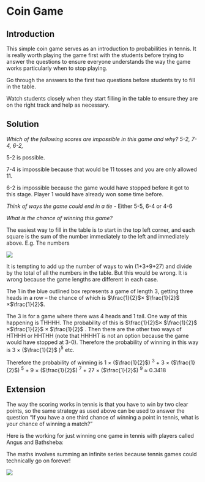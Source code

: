 # Coin Game 

## Introduction

This simple coin game serves as an introduction to probabilities in tennis. It is really worth playing the game first with the students before trying to answer the questions to ensure everyone understands the way the game works particularly when to stop playing.  

Go through the answers to the first two questions before students try to fill in the table.  

Watch students closely when they start filling in the table to ensure they are on the right track and help as necessary.  


## Solution

*Which of the following scores are impossible in this game and why? 5-2, 7-4, 6-2,*  

5-2 is possible.  

7-4 is impossible because that would be 11 tosses and you are only allowed 11.  

6-2 is impossible because the game would have stopped before it got to this stage. Player 1 would have already won some time before.  

*Think of ways the game could end in a tie* - Either 5-5, 6-4 or 4-6  

*What is the chance of winning this game?* 

The easiest way to fill in the table is to start in the top left corner, and each square is the sum of the number immediately to the left and immediately above. E.g. The numbers

![](https://github.com/supportingami/sami-maths-club/blob/master/maths-club-pack/images/coin-game-2.png?raw=true)    

It is tempting to add up the number of ways to win (1+3+9+27) and divide by the total of all the numbers in the table. But this would be wrong. It is wrong because the game lengths are different in each case.  


The 1 in the blue outlined box represents a game of length 3, getting three heads in a row – the chance of which is $\frac{1}{2}$× $\frac{1}{2}$ ×$\frac{1}{2}$.    


The 3 is for a game where there was 4 heads and 1 tail. One way of this happening is THHHH. The
probability of this is $\frac{1}{2}$× $\frac{1}{2}$ ×$\frac{1}{2}$ × $\frac{1}{2}$  . Then there are the other two ways of HTHHH or HHTHH (note that
HHHHT is not an option because the game would have stopped at 3-0). Therefore the probability of winning in this way is 3 × ($\frac{1}{2}$ )$^ 5$
etc.    

Therefore the probability of winning is 1 × ($\frac{1}{2}$) $^3$ + 3 × ($\frac{1}{2}$) $^5$ + 9 × ($\frac{1}{2}$) $^7$ + 27 × ($\frac{1}{2}$) $^9$ ≈ 0.3418  

## Extension

The way the scoring works in tennis is that you have to win by two clear points, so the same strategy as used above can be used to answer the question “If you have a one third chance of winning a point in tennis, what is your chance of winning a match?”  

Here is the working for just winning one game in tennis with players called Angus and
Bathsheba:  

The maths involves summing an
infinite series because tennis
games could technically go on
forever!    

![](https://github.com/supportingami/sami-maths-club/blob/master/maths-club-pack/images/coin-game-3.png?raw=true) 

